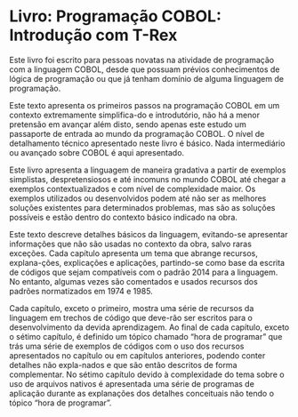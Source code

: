 # Livro: Programação COBOL: Introdução com T-Rex 

Este livro foi escrito para pessoas novatas na atividade de programação com a linguagem COBOL, desde que possuam prévios conhecimentos de lógica de programação ou que já tenham domínio de alguma linguagem de programação.

Este texto apresenta os primeiros passos na programação COBOL em um contexto extremamente simplifica-do e introdutório, não há a menor pretensão em avançar além disto, sendo apenas este estudo um passaporte de entrada ao mundo da programação COBOL. O nível de detalhamento técnico apresentado neste livro é básico. Nada intermediário ou avançado sobre COBOL é aqui apresentado.

Este livro apresenta a linguagem de maneira gradativa a partir de exemplos simplistas, despretensiosos e até incomuns no mundo COBOL até chegar a exemplos contextualizados e com nível de complexidade maior. Os exemplos utilizados ou desenvolvidos podem até não ser as melhores soluções existentes para determinados problemas, mas são as soluções possíveis e estão dentro do contexto básico indicado na obra.

Este texto descreve detalhes básicos da linguagem, evitando-se apresentar informações que não são usadas no contexto da obra, salvo raras exceções. Cada capítulo apresenta um tema que abrange recursos, explana-ções, explicações e aplicações, partindo-se como base da escrita de códigos que sejam compatíveis com o padrão 2014 para a linguagem. No entanto, algumas vezes são comentados e usados recursos dos padrões normatizados em 1974 e 1985.

Cada capítulo, exceto o primeiro, mostra uma série de recursos da linguagem em trechos de código que deve-rão ser escritos para o desenvolvimento da devida aprendizagem. Ao final de cada capítulo, exceto o sétimo capítulo, é definido um tópico chamado “hora de programar” que trás uma série de exemplos de códigos com o uso dos recursos apresentados no capítulo ou em capítulos anteriores, podendo conter detalhes não expla-nados e que são então descritos de forma complementar. No sétimo capítulo devido à complexidade do tema sobre o uso de arquivos nativos é apresentada uma série de programas de aplicação durante as explanações dos detalhes conceituais não tendo o tópico “hora de programar”.
